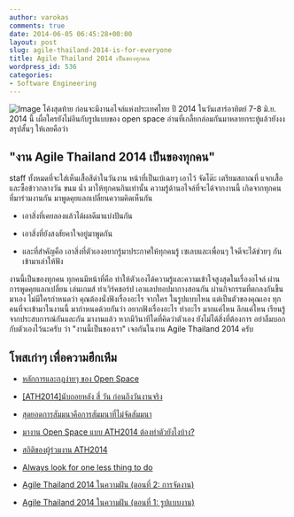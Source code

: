 ```yaml
---
author: varokas
comments: true
date: 2014-06-05 06:45:28+00:00
layout: post
slug: agile-thailand-2014-is-for-everyone
title: Agile Thailand 2014 เป็นของทุกคน
wordpress_id: 536
categories:
- Software Engineering
---
```


![Image](http://www.varokas.com/wp-content/uploads/2014/06/10154419_723192064368077_5624676864795596774_n.jpg?w=650) โค้งสุดท้าย ก่อนจะมีงานอไจล์แห่งประเทศไทย ปี 2014 ในวันเสาร์อาทิตย์ 7-8 มิ.ย. 2014 นี้ เผื่อใครยังไม่อินกับรูปแบบของ open space อ่านที่เกลี้ยกล่อมกันมาหลายกระทู้แล้วยังงง สรุปสั้นๆ ให้เลยคือว่า

<!-- more -->


## **"งาน Agile Thailand 2014 เป็นของทุกคน"**


staff ทั้งหมดที่จะใส่เห็นเสื้อสีดำในวันงาน หน้าที่เป็นเบ้เฉยๆ เอาไว้ จัดโต๊ะ เตรียมสถาณที่ แจกเสื้อ และซื้อข้าวกลางวัน ขนม น้ำ มาให้ทุกคนกินเท่านั้น ความรู้ด้านอไจล์ที่จะได้จากงานนี้ เกิดจากทุกคนที่มาร่วมงานกัน มาพูดคุยแลกเปลี่ยนความคิดเห็นกัน



	
  * เอาสิ่งที่เคยลองแล้วได้ผลดีมาแบ่งปันกัน

	
  * เอาสิ่งที่ยังสงสัยคาใจอยู่มาพูดกัน

	
  * และที่สำคัญคือ เอาสิ่งที่ตัวเองอยากรู้มาประกาศให้ทุกคนรู้ เซเลบและเพื่อนๆ ใจดีจะได้ช่วยๆ กันเข้ามาเล่าให้ฟัง


งานนี้เป็นของทุกคน ทุกคนมีหน้าที่คือ ทำให้ตัวเองได้ความรู้และความเข้าใจสูงสุดในเรื่องอไจล์ ผ่านการพูดคุยแลกเปลี่ยน เล่นเกมส์ ทำเวิร์คชอร์ป เอาแลปทอปมากางสอนกัน ผ่านกิจกรรมที่ตกลงกันขึ้นมาเอง ไม่มีใครกำหนดว่า คุณต้องนั่งฟังเรื่องอะไร จากใคร ในรูปแบบไหน แต่เป็นตัวของคุณเอง ทุกคนที่จะเข้ามาในงานนี้ มากำหนดด้วยกันว่า อยากฟังเรื่องอะไร ทำอะไร มากแค่ไหน ลึกแค่ไหน เรียนรู้จากประสบการณ์กันและกัน มางานแล้ว หากมีวินาทีใดที่คิดว่าตัวเอง ยังไม่ได้สิ่งที่ต้องการ อย่าลืมบอกกับตัวเองไว้นะครับ ว่า "งานนี้เป็นของเรา" เจอกันในงาน Agile Thailand 2014 ครับ


## โพสเก่าๆ เพื่อความฮึกเหึม





	
  * [หลักการและกฎง่ายๆ ของ Open Space](http://oncedayint.wordpress.com/2014/05/21/%e0%b8%ab%e0%b8%a5%e0%b8%b1%e0%b8%81%e0%b8%81%e0%b8%b2%e0%b8%a3%e0%b9%81%e0%b8%a5%e0%b8%b0%e0%b8%81%e0%b8%8e%e0%b8%87%e0%b9%88%e0%b8%b2%e0%b8%a2%e0%b9%86%e0%b8%82%e0%b8%ad%e0%b8%87-open-space-ath2014/)

	
  * [[ATH2014]นับถอยหลัง สี่ วัน ก่อนถึงวันงานจริง](http://tanjai.in.th/2014/06/03/4day-before-ath2014/)

	
  * [สุดยอดการสัมมนาคือการสัมมนาที่ไม่จัดสัมมนา](http://blogpom.com/post/85574868242)

	
  * [มางาน Open Space แบบ ATH2014 ต้องทำตัวยังไงบ้าง?](http://varokas.wordpress.com/2014/04/30/what-to-do-in-open-space/)

	
  * [สถิติของผู้ร่วมงาน ATH2014](http://varokas.github.io/ath2014viz/)

	
  * [Always look for one less thing to do](http://varokas.wordpress.com/2014/04/25/always-look-for-one-less-thing-to-do/)

	
  * [Agile Thailand 2014 ในความฝัน (ตอนที่ 2: การจัดงาน)](http://varokas.wordpress.com/2014/01/30/agile-thailand-2014-in-my-dream-part-2/)

	
  * [Agile Thailand 2014 ในความฝัน (ตอนที่ 1: รูปแบบงาน)](http://varokas.wordpress.com/2014/01/20/agile-thailand-2014-proposal-format/)


